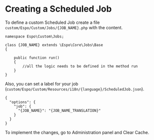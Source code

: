 # Creating a Scheduled Job

To define a custom Scheduled Job create a file `custom/Espo/Custom/Jobs/{JOB_NAME}.php` with the content.

```
namespace Espo\Custom\Jobs; 

class {JOB_NAME} extends \Espo\Core\Jobs\Base 
{
    
    public function run() 
    {	 
	    //all the logic needs to be defined in the method run
    }	 
}
```

Also, you can set a label for your job (`custom/Espo/Custom/Resources/i18n/{language}/ScheduledJob.json`).
```
{
  "options": { 
    "job": { 
      "{JOB_NAME}": "{JOB_NAME_TRANSLATION}"
    }
  }
}
```

To implement the changes, go to Administration panel and Clear Cache.
